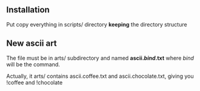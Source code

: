 ## Installation
Put copy everything in scripts/ directory **keeping** the directory structure

## New ascii art
The file must be in arts/ subdirectory and named **ascii.***bind***.txt** where _bind_ will be the command.

Actually, it arts/ contains ascii.coffee.txt and ascii.chocolate.txt, giving you !coffee and !chocolate
